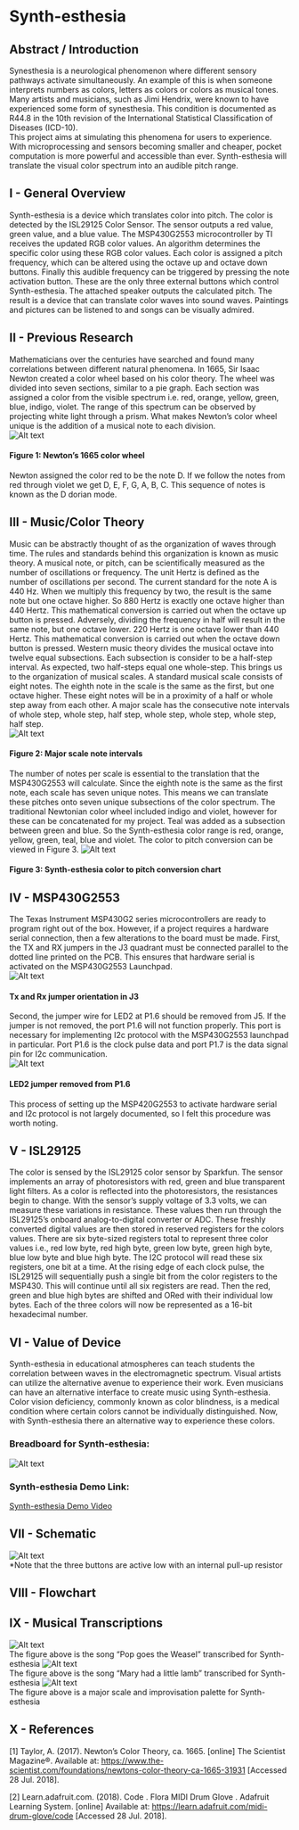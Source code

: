 # Synth-esthesia

## Abstract / Introduction
Synesthesia is a neurological phenomenon where different sensory pathways activate simultaneously.  An example of this is when someone interprets numbers as colors, letters as colors or colors as musical tones.  Many artists and musicians, such as Jimi Hendrix, were known to have experienced some form of synesthesia.  This condition is documented as R44.8 in the 10th revision of the International Statistical Classification of Diseases (ICD-10).  
This project aims at simulating this phenomena for users to experience.  With microprocessing and sensors becoming  smaller and cheaper, pocket computation is more powerful and accessible than ever.  Synth-esthesia will translate the visual color spectrum into an audible pitch range.  
## I -	General Overview
Synth-esthesia is a device which translates color into pitch.  The color is detected by the ISL29125 Color Sensor.  The sensor outputs a red value, green value, and a blue value.  The MSP430G2553 microcontroller by TI receives the updated RGB color values.  An algorithm determines the specific color using these RGB color values.  Each color is assigned a pitch frequency, which can be altered using the octave up and octave down buttons.  Finally this audible frequency can be triggered by pressing the note activation button.  These are the only  three external buttons which control Synth-esthesia.  The attached speaker outputs the calculated pitch.  The result is a device that can translate color waves into sound waves.  Paintings and pictures can be listened to and songs can be visually admired.   
## II -	Previous Research
Mathematicians over the centuries have searched and found many correlations between different natural phenomena.  In 1665, Sir Isaac Newton created a color wheel based on his color theory.  The wheel was divided into seven sections, similar to a pie graph.  Each section was assigned a color from the visible spectrum i.e. red, orange, yellow, green, blue, indigo, violet.  The range of this spectrum can be observed by projecting white light through a prism.  What makes Newton’s color wheel unique is the addition of a musical note to each division.<br />
![Alt text](images/newtons_color_wheel.png)
#### Figure 1: Newton’s 1665 color wheel
Newton assigned the color red to be the note D.  If we follow the notes from red through violet we get D, E, F, G, A, B, C.  This sequence of notes is known as the D dorian mode.  
## III -	Music/Color Theory
Music can be abstractly thought of as the organization of waves through time.  The rules and standards behind this organization is known as music theory.  A musical note, or pitch, can be scientifically measured as the number of oscillations or frequency.  The unit Hertz is defined as the number of oscillations per second.  The current standard for the note A is 440 Hz.  When we multiply this frequency by two, the result is the same note but one octave higher.  So 880 Hertz is exactly one octave higher than 440 Hertz.  This mathematical conversion is carried out when the octave up button is pressed.  Adversely, dividing the frequency in half will result in the same note, but one octave lower.  220 Hertz is one octave lower than 440 Hertz.  This mathematical conversion is carried out when the octave down button is pressed.  Western music theory divides the musical octave into twelve equal subsections.  Each subsection is consider to be a half-step interval.  As expected, two half-steps equal one whole-step.
This brings us to the organization of musical scales.  A standard musical scale consists of eight notes.  The eighth note in the scale is the same as the first, but one octave higher. These eight notes will be in a proximity of a half or whole step away from each other.  A major scale has the consecutive note intervals of whole step, whole step, half step, whole step, whole step, whole step, half step.<br />
![Alt text](images/major_scale_intervals.png)
#### Figure 2: Major scale note intervals
The number of notes per scale is essential to the translation that the MSP430G2553 will calculate.  Since the eighth note is the same as the first note, each scale has seven unique notes.  This means we can translate these pitches onto seven unique subsections of the color spectrum.  The traditional Newtonian color wheel included indigo and violet, however for these can be concatenated for my project.  Teal was added as a subsection between green and blue.  So the Synth-esthesia color range is red, orange, yellow, green, teal, blue and violet.  The color to pitch conversion can be viewed in Figure 3.
![Alt text](images/color_mapping.png)
#### Figure 3: Synth-esthesia color to pitch conversion chart

## IV -	MSP430G2553
The Texas Instrument MSP430G2 series microcontrollers are ready to program right out of the box.  However, if a project requires a hardware serial connection, then a few alterations to the board must be made.  First, the TX and RX jumpers in the J3 quadrant must be connected parallel to the dotted line printed on the PCB.  This ensures that hardware serial is activated on the MSP430G2553 Launchpad. <br />
![Alt text](images/TXRX_jumper.png)     
#### Tx and Rx jumper orientation in J3 <br />
Second, the jumper wire for LED2 at P1.6 should be removed from J5.  If the jumper is not removed, the port P1.6 will not function properly. This port is necessary for implementing I2c protocol with the MSP430G2553 launchpad in particular.  Port P1.6 is the clock pulse data and port P1.7 is the data signal pin for I2c communication. <br />
![Alt text](images/J5_jumper.png)           
#### LED2 jumper removed from P1.6 <br />
This process of setting up the MSP420G2553 to activate hardware serial and I2c protocol is not largely documented, so I felt this procedure was worth noting. 

## V -	ISL29125
The color is sensed by the ISL29125 color sensor by Sparkfun.  The sensor implements an array of photoresistors with red, green and blue transparent light filters.  As a color is reflected into the photoresistors, the resistances begin to change.  With the sensor’s supply voltage of 3.3 volts, we can measure these variations in resistance.  These values then run through the ISL29125’s onboard analog-to-digital converter or ADC.  These freshly converted digital values are then stored in reserved registers for the colors values.  There are six byte-sized registers total to represent three color values i.e., red low byte, red high byte, green low byte, green high byte, blue low byte and blue high byte. The I2C protocol will read these six registers, one bit at a time.  At the rising edge of each clock pulse, the ISL29125 will sequentially push a single bit from the color registers to the MSP430.  This will continue until all six registers are read.  Then the red, green and blue high bytes are shifted and ORed with their individual low bytes.  Each of the three colors will now be represented as a 16-bit hexadecimal number.

## VI -	Value of Device
Synth-esthesia in educational atmospheres can teach students the correlation between waves in the electromagnetic spectrum.  Visual artists can utilize the alternative avenue to experience their work.  Even musicians can have an alternative interface to create music using Synth-esthesia. <br /> 
Color vision deficiency, commonly known as color blindness, is a medical condition where certain colors cannot be individually distinguished.  Now, with Synth-esthesia there an alternative way to experience these colors.

### Breadboard for Synth-esthesia:
![Alt text](images/breadboard.jpg)
### Synth-esthesia Demo Link:
[Synth-esthesia Demo Video](https://www.youtube.com/watch?v=15f6C21gZDQ)

## VII -	Schematic
![Alt text](Synth-esthesia_schem.png)  
*Note that the three buttons are active low with an internal pull-up resistor
## VIII	 - Flowchart
	

## IX -	Musical Transcriptions 
![Alt text](images/Pop_goes_the_weasle.png) <br />
The figure above is the song “Pop goes the Weasel” transcribed for Synth-esthesia
![Alt text](images/Mary_had_a_little_lamb.png) <br />
The figure above is the song “Mary had a little lamb” transcribed for Synth-esthesia
![Alt text](images/color_choices.png) <br />
The figure above is a major scale and improvisation palette for Synth-esthesia


## X -	References

[1] Taylor, A. (2017). Newton’s Color Theory, ca. 1665. [online] The Scientist Magazine®.   Available at: https://www.the-scientist.com/foundations/newtons-color-theory-ca-1665-31931 [Accessed 28 Jul. 2018].

[2] Learn.adafruit.com. (2018). Code . Flora MIDI Drum Glove . Adafruit Learning System. [online] Available at: https://learn.adafruit.com/midi-drum-glove/code [Accessed 28 Jul. 2018].


	

